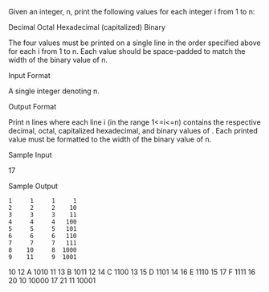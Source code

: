 Given an integer, n, print the following values for each integer i from 1 to n:

Decimal
Octal
Hexadecimal (capitalized)
Binary

The four values must be printed on a single line in the order specified above for each i from 1 to n. Each value should be space-padded to match the width of the binary value of n.

Input Format

A single integer denoting n.

Output Format

Print n lines where each line i (in the range 1<=i<=n) contains the respective decimal, octal, capitalized hexadecimal, and binary values of . Each printed value must be formatted to the width of the binary value of n.

Sample Input

17

Sample Output

    1     1     1     1
    2     2     2    10
    3     3     3    11
    4     4     4   100
    5     5     5   101
    6     6     6   110
    7     7     7   111
    8    10     8  1000
    9    11     9  1001
   10    12     A  1010
   11    13     B  1011
   12    14     C  1100
   13    15     D  1101
   14    16     E  1110
   15    17     F  1111
   16    20    10 10000
   17    21    11 10001     
